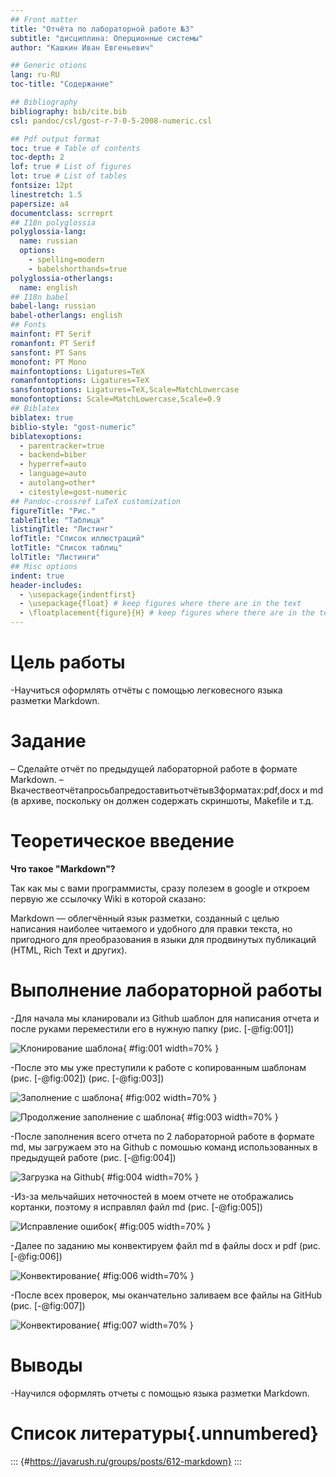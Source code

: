 ```yaml
---
## Front matter
title: "Отчёта по лабораторной работе №3"
subtitle: "дисциплина: Оперционные системы"
author: "Кашкин Иван Евгеньевич"

## Generic otions
lang: ru-RU
toc-title: "Содержание"

## Bibliography
bibliography: bib/cite.bib
csl: pandoc/csl/gost-r-7-0-5-2008-numeric.csl

## Pdf output format
toc: true # Table of contents
toc-depth: 2
lof: true # List of figures
lot: true # List of tables
fontsize: 12pt
linestretch: 1.5
papersize: a4
documentclass: scrreprt
## I18n polyglossia
polyglossia-lang:
  name: russian
  options:
	- spelling=modern
	- babelshorthands=true
polyglossia-otherlangs:
  name: english
## I18n babel
babel-lang: russian
babel-otherlangs: english
## Fonts
mainfont: PT Serif
romanfont: PT Serif
sansfont: PT Sans
monofont: PT Mono
mainfontoptions: Ligatures=TeX
romanfontoptions: Ligatures=TeX
sansfontoptions: Ligatures=TeX,Scale=MatchLowercase
monofontoptions: Scale=MatchLowercase,Scale=0.9
## Biblatex
biblatex: true
biblio-style: "gost-numeric"
biblatexoptions:
  - parentracker=true
  - backend=biber
  - hyperref=auto
  - language=auto
  - autolang=other*
  - citestyle=gost-numeric
## Pandoc-crossref LaTeX customization
figureTitle: "Рис."
tableTitle: "Таблица"
listingTitle: "Листинг"
lofTitle: "Список иллюстраций"
lotTitle: "Список таблиц"
lolTitle: "Листинги"
## Misc options
indent: true
header-includes:
  - \usepackage{indentfirst}
  - \usepackage{float} # keep figures where there are in the text
  - \floatplacement{figure}{H} # keep figures where there are in the text
---
```


# Цель работы

-Научиться оформлять отчёты с помощью легковесного языка разметки Markdown.

# Задание

– Сделайте отчёт по предыдущей лабораторной работе в формате Markdown.
– Вкачествеотчётапросьбапредоставитьотчётыв3форматах:pdf,docx и md (в архиве,
поскольку он должен содержать скриншоты, Makefile и т.д.

# Теоретическое введение

**Что такое "Markdown"?**

Так как мы с вами программисты, сразу полезем в google и откроем первую же ссылочку Wiki в которой сказано:

Markdown — облегчённый язык разметки, созданный с целью написания наиболее читаемого и удобного для правки текста, но пригодного для преобразования в языки для продвинутых публикаций (HTML, Rich Text и других). 

# Выполнение лабораторной работы

-Для начала мы  кланировали из Github шаблон для написания отчета и после руками переместили его в нужную папку (рис. [-@fig:001])

![Клонирование шаблона](imageforreport03/1.png){ #fig:001 width=70% }

-После это мы уже преступили к работе с копированным шаблонам (рис. [-@fig:002]) (рис. [-@fig:003])

![Заполнение с шаблона](imageforreport03/2.png){ #fig:002 width=70% }

![Продолжение заполнение с шаблона](imageforreport03/3.png){ #fig:003 width=70% }

-После заполнения всего отчета по 2 лабораторной работе в формате md, мы загружаем это на Github с помошью команд использованных в предыдущей работе (рис. [-@fig:004])

![Загрузка на Github](imageforreport03/4.png){ #fig:004 width=70% }

-Из-за мельчайших неточностей в моем отчете не отображались кортанки, поэтому я исправлял файл md (рис. [-@fig:005]) 

![Исправление ошибок](imageforreport03/5.png){ #fig:005 width=70% }

-Далее по заданию мы конвектируем файл md в файлы docx и pdf (рис. [-@fig:006])

![Конвектирование](imageforreport03/6.png){ #fig:006 width=70% }

-После всех проверок, мы оканчательно заливаем все файлы на GitHub (рис. [-@fig:007])

![Конвектирование](imageforreport03/7.png){ #fig:007 width=70% }

# Выводы

-Научился оформлять отчеты с помощью языка разметки Markdown.

# Список литературы{.unnumbered}

::: {#https://javarush.ru/groups/posts/612-markdown}
:::



